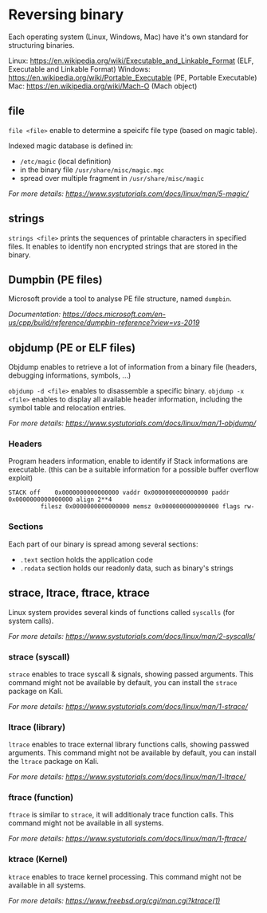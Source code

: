 # Reversing binary

Each operating system (Linux, Windows, Mac)  have it's own standard for structuring binaries.

Linux: https://en.wikipedia.org/wiki/Executable_and_Linkable_Format (ELF, Executable and Linkable Format)
Windows: https://en.wikipedia.org/wiki/Portable_Executable (PE, Portable Executable)
Mac: https://en.wikipedia.org/wiki/Mach-O (Mach object)

## file

`file <file>` enable to determine a speicifc file type (based on magic table).

Indexed magic database is defined in:
* `/etc/magic` (local definition)
* in the binary file `/usr/share/misc/magic.mgc`
* spread over multiple fragment in `/usr/share/misc/magic`

_For more details: https://www.systutorials.com/docs/linux/man/5-magic/_

## strings

`strings <file>` prints the sequences of printable characters in specified files.
It enables to identify non encrypted strings that are stored in the binary.

## Dumpbin (PE files)

Microsoft provide a tool to analyse PE file structure, named `dumpbin`.

_Documentation: https://docs.microsoft.com/en-us/cpp/build/reference/dumpbin-reference?view=vs-2019_

## objdump (PE or ELF files)

Objdump enables to retrieve a lot of information from a binary file (headers, debugging informations, symbols, ...)

`objdump -d <file>` enables to disassemble a specific binary.
`objdump -x <file>` enables to display all available header information, including the symbol table and relocation entries.

_For more details: https://www.systutorials.com/docs/linux/man/1-objdump/_

### Headers

Program headers information, enable to identify if Stack informations are executable. (this can be a suitable information for a possible buffer overflow exploit)
```
STACK off    0x0000000000000000 vaddr 0x0000000000000000 paddr 0x0000000000000000 align 2**4
         filesz 0x0000000000000000 memsz 0x0000000000000000 flags rw-
```

### Sections

Each part of our binary is spread among several sections:
* `.text` section holds the application code
* `.rodata` section holds our readonly data, such as binary's strings

## strace, ltrace, ftrace, ktrace

Linux system provides several kinds of functions called `syscalls` (for system calls).

_For more details: https://www.systutorials.com/docs/linux/man/2-syscalls/_

### strace (syscall)

`strace` enables to trace syscall & signals, showing passed arguments.
This command might not be available by default, you can install the `strace` package on Kali.

_For more details: https://www.systutorials.com/docs/linux/man/1-strace/_

### ltrace (library)

`ltrace` enables to trace external library functions calls, showing passwed arguments.
This command might not be available by default, you can install the `ltrace` package on Kali.

_For more details: https://www.systutorials.com/docs/linux/man/1-ltrace/_

### ftrace (function)

`ftrace` is similar to `strace`, it will additionaly trace function calls.
This command might not be available in all systems.

_For more details: https://www.systutorials.com/docs/linux/man/1-ftrace/_

### ktrace (Kernel)

`ktrace` enables to trace kernel processing.
This command might not be available in all systems.

_For more details: https://www.freebsd.org/cgi/man.cgi?ktrace(1)_
